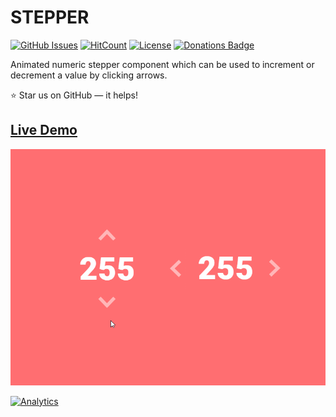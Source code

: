 # STEPPER

[![GitHub Issues](https://img.shields.io/badge/contributions-welcome-brightgreen.svg?style=flat)](https://github.com/alikinvv/stepper/issues)  [![HitCount](http://hits.dwyl.com/alikinvv/stepper.svg)](http://hits.dwyl.com/alikinvv/stepper)  [![License](https://img.shields.io/badge/license-MIT-blue.svg)](https://opensource.org/licenses/MIT)  [![Donations Badge](https://yourdonation.rocks/images/badge.svg)](https://www.paypal.me/alikinvv)

Animated numeric stepper component which can be used to increment or decrement a value by clicking arrows.

:star: Star us on GitHub — it helps!

## [Live Demo](https://alikinvv.github.io/stepper/build)

![3d carousel](/src/img/gif.gif?raw=true)

[![Analytics](https://ga-beacon.appspot.com/UA-31485994-5/stepper-repo)](https://github.com/alikinvv/stepper)
